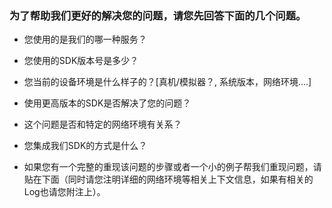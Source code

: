 ### 为了帮助我们更好的解决您的问题，请您先回答下面的几个问题。

* 您使用的是我们的哪一种服务？

* 您使用的SDK版本号是多少？

* 您当前的设备环境是什么样子的？[真机/模拟器？, 系统版本，网络环境....]

* 使用更高版本的SDK是否解决了您的问题？

* 这个问题是否和特定的网络环境有关系？

* 您集成我们SDK的方式是什么？

* 如果您有一个完整的重现该问题的步骤或者一个小的例子帮我们重现问题，请贴在下面（同时请您注明详细的网络环境等相关上下文信息，如果有相关的Log也请您附注上）。




